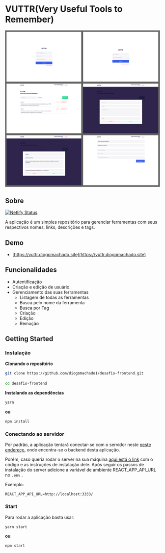 # VUTTR(Very Useful Tools to Remember)
![Preview-Screens](/preview.png)

## Sobre
[![Netlify Status](https://api.netlify.com/api/v1/badges/ff415bd6-d3fa-4b06-9c1a-5ba5e03bd75e/deploy-status)](https://app.netlify.com/sites/festive-mirzakhani-154dae/deploys)

A aplicação é um simples repositório para gerenciar ferramentas com seus respectivos nomes, links, descrições e tags.

## Demo
- [https://vuttr.diogomachado.site](https://vuttr.diogomachado.site)

## Funcionalidades

- Autentificação
- Criação e edição de usuário.
- Gerenciamento das suas ferramentas
  - Listagem de todas as ferramentas
  - Busca pelo nome da ferramenta
  - Busca por Tag
  - Criação
  - Edição
  - Remoção

## Getting Started

### Instalação

**Clonando o repositório**

```bash
git clone https://github.com/diogomachado1/desafio-frontend.git

cd desafio-frontend
```

**Instalando as dependências**

```bash
yarn
```
**ou**
```bash
npm install
```

### Conectando ao servidor

Por padrão, a aplicação tentará conectar-se com o servidor neste [neste endereço](https://vuttr-api.diogomachado.site/), onde encontra-se o backend desta aplicação.

Porém, caso queria rodar o server na sua máquina [aqui está o link](https://github.com/diogomachado1/desafio-backend) com o código e as instruções de instalação dele. Após seguir os passos de instalação do server adicione a variável de ambiente REACT_APP_API_URL no `.env` .

Exemplo:
```
REACT_APP_API_URL=http://localhost:3333/
```

### Start

Para rodar a aplicação basta usar:

```bash
yarn start
```
**ou**
```bash
npm start
```

